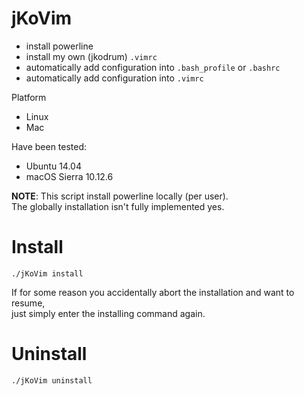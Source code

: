 # jKoVim
* install powerline
* install my own (jkodrum) `.vimrc`
* automatically add configuration into `.bash_profile` or `.bashrc`
* automatically add configuration into `.vimrc`

Platform
* Linux
* Mac

Have been tested:
* Ubuntu 14.04
* macOS Sierra 10.12.6

**NOTE**: This script install powerline locally (per user).  
The globally installation isn't fully implemented yes.

# Install
```
./jKoVim install
```
If for some reason you accidentally abort the installation and want to resume,  
just simply enter the installing command again.

# Uninstall
```
./jKoVim uninstall
```
